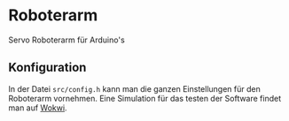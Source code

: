 # Roboterarm
Servo Roboterarm für Arduino's
## Konfiguration
In der Datei `src/config.h` kann man die ganzen Einstellungen für den Roboterarm vornehmen. Eine Simulation für das testen der Software findet man auf [Wokwi](https://wokwi.com/projects/331431268217520724).